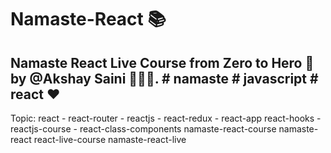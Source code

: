 # Namaste-React 📚 

## Namaste React Live Course from Zero to Hero 🚀 by @Akshay Saini 👨🏻‍💻. # namaste # javascript # react ❤ 

Topic: react - react-router - reactjs - react-redux - react-app react-hooks - reactjs-course - react-class-components namaste-react-course  namaste-react react-live-course namaste-react-live
 
